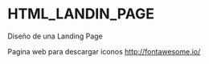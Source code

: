 # HTML_LANDIN_PAGE
Diseño de una Landing Page


Pagina web para descargar iconos
http://fontawesome.io/

